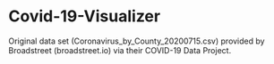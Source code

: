 # Covid-19-Visualizer
Original data set (Coronavirus_by_County_20200715.csv) provided by Broadstreet (broadstreet.io) via their COVID-19 Data Project.
